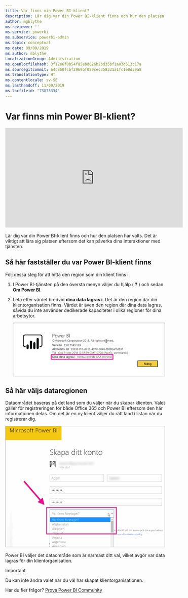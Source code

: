```yaml
---
title: Var finns min Power BI-klient?
description: Lär dig var din Power BI-klient finns och hur den platsen har valts. Det här är viktigt att lära sig eftersom det kan påverka dina interaktioner med tjänsten.
author: mgblythe
ms.reviewer: ''
ms.service: powerbi
ms.subservice: powerbi-admin
ms.topic: conceptual
ms.date: 09/09/2019
ms.author: mblythe
LocalizationGroup: Administration
ms.openlocfilehash: 3f12e6f0b54f85ebd626b2bd35bf1a03d513c17a
ms.sourcegitcommit: 64c860fcbf2969bf089cec358331a1fc1e0d39a8
ms.translationtype: HT
ms.contentlocale: sv-SE
ms.lasthandoff: 11/09/2019
ms.locfileid: "73873334"
---
```

# <a name="where-is-my-power-bi-tenant-located"></a>Var finns min Power BI-klient?

<iframe width="560" height="315" src="https://www.youtube.com/embed/0fOxaHJPvdM?showinfo=0" frameborder="0" allowfullscreen></iframe>

Lär dig var din Power BI-klient finns och hur den platsen har valts. Det är viktigt att lära sig platsen eftersom det kan påverka dina interaktioner med tjänsten.

## <a name="how-to-determine-where-your-power-bi-tenant-is-located"></a>Så här fastställer du var Power BI-klient finns

Följ dessa steg för att hitta den region som din klient finns i.

1. I Power BI-tjänsten på den översta menyn väljer du hjälp ( **?** ) och sedan **Om Power BI**.

1. Leta efter värdet bredvid **dina data lagras i**. Det är den region där din klientorganisation finns. Värdet är även den region där dina data lagras, såvida du inte använder dedikerade kapaciteter i olika regioner för dina arbetsytor.

    ![Dataområde](media/service-admin-where-is-my-tenant-located/power-bi-data-region.png)

## <a name="how-the-data-region-is-selected"></a>Så här väljs dataregionen

Dataområdet baseras på det land som du väljer när du skapar klienten. Valet gäller för registreringen för både Office 365 och Power BI eftersom den här informationen delas. Om det är en ny klient väljer du rätt land i listan när du registrerar dig.

![Val av land](media/service-admin-where-is-my-tenant-located/sign-up-country-selection.png)

Power BI väljer det dataområde som är närmast ditt val, vilket avgör var data lagras för din klientorganisation.

> [!IMPORTANT]
> Du kan inte ändra valet när du väl har skapat klientorganisationen.

Har du fler frågor? [Prova Power BI Community](https://community.powerbi.com/)

